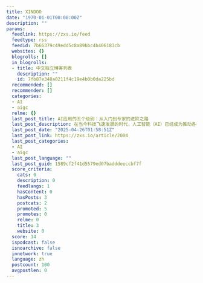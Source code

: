 ```yaml
---
title: XINDOO
date: "1970-01-01T00:00:00Z"
description: ""
params:
  feedlink: https://zxs.io/feed
  feedtype: rss
  feedid: 7b66379c49edd5c8a89bbc4b406183cb
  websites: {}
  blogrolls: []
  in_blogrolls:
  - title: 中文独立博客列表
    description: ""
    id: 7fb87e348a8211f4c19e4b0b0da225bd
  recommended: []
  recommender: []
  categories:
  - AI
  - aigc
  relme: {}
  last_post_title: AI应用的五个级别：从入门到专家的进阶之路
  last_post_description: 在当今科技飞速发展的时代，人工智能（AI）已经成为推动各行业变革的核心力量。它广泛渗透于社会的各个领域，从日常生活中的智能助手到复杂工业
  last_post_date: "2025-04-26T01:58:51Z"
  last_post_link: https://zxs.io/article/2004
  last_post_categories:
  - AI
  - aigc
  last_post_language: ""
  last_post_guid: 1589cf2f41d5579ed07badddeeccbf7f
  score_criteria:
    cats: 0
    description: 0
    feedlangs: 1
    hasContent: 0
    hasPosts: 3
    postcats: 2
    promoted: 5
    promotes: 0
    relme: 0
    title: 3
    website: 0
  score: 14
  ispodcast: false
  isnoarchive: false
  innetwork: true
  language: zh
  postcount: 100
  avgpostlen: 0
---
```

